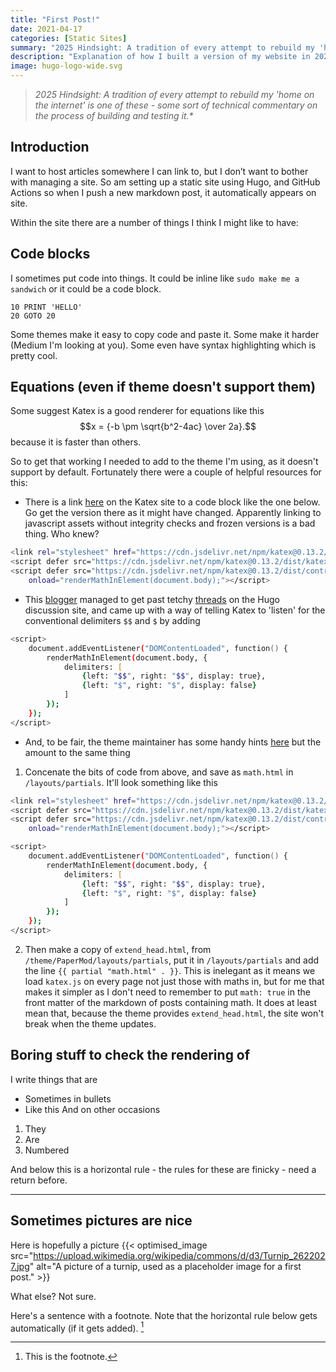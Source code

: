 ```yaml
---
title: "First Post!"
date: 2021-04-17
categories: [Static Sites]
summary: "2025 Hindsight: A tradition of every attempt to rebuild my 'home on the internet' is one of these - a recursive, technical commentary on the process of building and testing the site."
description: "Explanation of how I built a version of my website in 2021 using Hugo."
image: hugo-logo-wide.svg
---
```


> _2025 Hindsight: A tradition of every attempt to rebuild my 'home on the internet' is one of these - some sort of technical commentary on the process of building and testing it.*_

## Introduction
I want to host articles somewhere I can link to, but I don’t want to bother with managing a site. So am setting up a static site using Hugo, and GitHub Actions so when I push a new markdown post, it automatically appears on site. 

Within the site there are a number of things I think I might like to have:

## Code blocks
I sometimes put code into things. It could be inline like `sudo make me a sandwich` or it could be a code block.
```
10 PRINT 'HELLO'
20 GOTO 20
```
Some themes make it easy to copy code and paste it. Some make it harder (Medium I'm looking at you). Some even have syntax highlighting which is pretty cool. 

##  Equations (even if theme doesn't support them)
Some suggest Katex is a good renderer for equations like this $$x = {-b \pm \sqrt{b^2-4ac} \over 2a}.$$ because it is faster than others. 

So to get that working I needed to add to the theme I'm using, as it doesn't support by default. Fortunately there were a couple of helpful resources for this:

- There is a link [here](https://katex.org/docs/autorender.html) on the Katex site to a code block like the one below. Go get the version there as it might have changed. Apparently linking to javascript assets without integrity checks and frozen versions is a bad thing. Who knew? 

```zsh
<link rel="stylesheet" href="https://cdn.jsdelivr.net/npm/katex@0.13.2/dist/katex.min.css" integrity="sha384-Cqd8ihRLum0CCg8rz0hYKPoLZ3uw+gES2rXQXycqnL5pgVQIflxAUDS7ZSjITLb5" crossorigin="anonymous">
<script defer src="https://cdn.jsdelivr.net/npm/katex@0.13.2/dist/katex.min.js" integrity="sha384-1Or6BdeNQb0ezrmtGeqQHFpppNd7a/gw29xeiSikBbsb44xu3uAo8c7FwbF5jhbd" crossorigin="anonymous"></script>
<script defer src="https://cdn.jsdelivr.net/npm/katex@0.13.2/dist/contrib/auto-render.min.js" integrity="sha384-vZTG03m+2yp6N6BNi5iM4rW4oIwk5DfcNdFfxkk9ZWpDriOkXX8voJBFrAO7MpVl" crossorigin="anonymous"
    onload="renderMathInElement(document.body);"></script>
``` 
- This [blogger](https://kevcaz.github.io/notes/hugo/katex_and_goldmark/) managed to get past tetchy [threads](https://discourse.gohugo.io/t/use-goldmark-mathjax-extension/25721/12) on the Hugo discussion site, and came up with a way of telling Katex to 'listen' for the conventional delimiters `$$` and `$` by adding

```zsh
<script>
    document.addEventListener("DOMContentLoaded", function() {
        renderMathInElement(document.body, {
            delimiters: [
                {left: "$$", right: "$$", display: true},
                {left: "$", right: "$", display: false}
            ]
        });
    });
</script>
```

- And, to be fair, the theme maintainer has some handy hints [here](https://github.com/adityatelange/hugo-PaperMod/blob/exampleSite/content/posts/math-typesetting.md) but the amount to the same thing

1. Concenate the bits of code from above, and save as `math.html` in `/layouts/partials`. It'll look something like this
```zsh
<link rel="stylesheet" href="https://cdn.jsdelivr.net/npm/katex@0.13.2/dist/katex.min.css" integrity="sha384-Cqd8ihRLum0CCg8rz0hYKPoLZ3uw+gES2rXQXycqnL5pgVQIflxAUDS7ZSjITLb5" crossorigin="anonymous">
<script defer src="https://cdn.jsdelivr.net/npm/katex@0.13.2/dist/katex.min.js" integrity="sha384-1Or6BdeNQb0ezrmtGeqQHFpppNd7a/gw29xeiSikBbsb44xu3uAo8c7FwbF5jhbd" crossorigin="anonymous"></script>
<script defer src="https://cdn.jsdelivr.net/npm/katex@0.13.2/dist/contrib/auto-render.min.js" integrity="sha384-vZTG03m+2yp6N6BNi5iM4rW4oIwk5DfcNdFfxkk9ZWpDriOkXX8voJBFrAO7MpVl" crossorigin="anonymous"
    onload="renderMathInElement(document.body);"></script>

<script>
    document.addEventListener("DOMContentLoaded", function() {
        renderMathInElement(document.body, {
            delimiters: [
                {left: "$$", right: "$$", display: true},
                {left: "$", right: "$", display: false}
            ]
        });
    });
</script>
```
2. Then make a copy of `extend_head.html`, from `/theme/PaperMod/layouts/partials`, put it in `/layouts/partials`  and add the line `{{ partial "math.html" . }}`. This is inelegant as it means we load `katex.js` on every page not just those with maths in, but for me that makes it simpler as I don't need to remember to put `math: true` in the front matter of the markdown of posts containing math. It does at least mean that, because the theme provides `extend_head.html`, the site won't break when the  theme updates. 

## Boring stuff to check the rendering of
I write things that are
- Sometimes in bullets
- Like this
And on other occasions
1. They
2. Are
3. Numbered

And below this is a horizontal rule - the rules for these are finicky - need a return before. 

---
## Sometimes pictures are nice
Here is hopefully a picture
{{< optimised_image src="https://upload.wikimedia.org/wikipedia/commons/d/d3/Turnip_2622027.jpg" alt="A picture of a turnip, used as a placeholder image for a first post." >}}

What else? Not sure. 

Here's a sentence with a footnote. Note that the horizontal rule below gets automatically (if it gets added). [^1]

[^1]: This is the footnote.

